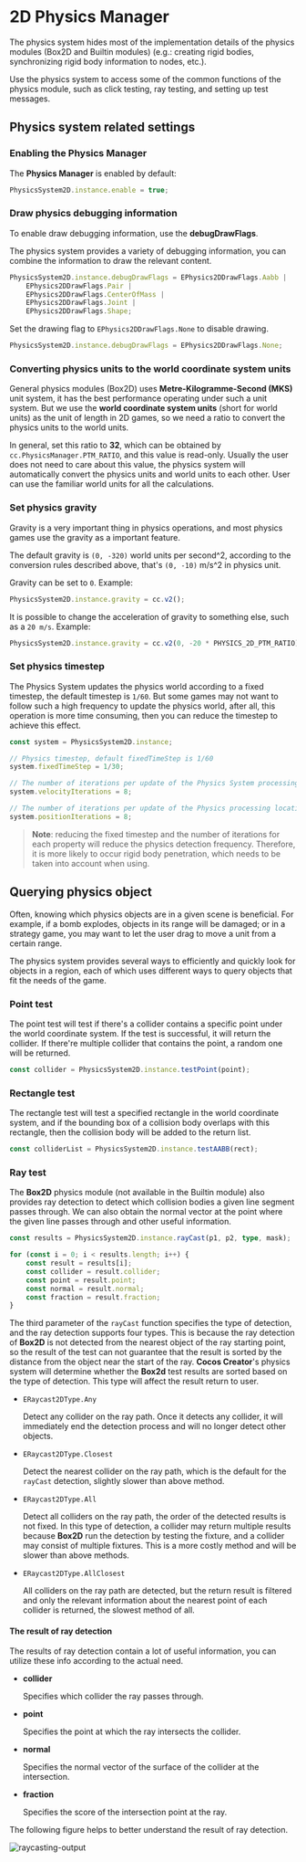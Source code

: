 # 2D Physics Manager

The physics system hides most of the implementation details of the physics modules (Box2D and Builtin modules) (e.g.: creating rigid bodies, synchronizing rigid body information to nodes, etc.).

Use the physics system to access some of the common functions of the physics module, such as click testing, ray testing, and setting up test messages.

## Physics system related settings

### Enabling the Physics Manager

The __Physics Manager__ is enabled by default:

```ts
PhysicsSystem2D.instance.enable = true;
```

### Draw physics debugging information

To enable draw debugging information, use the __debugDrawFlags__.

The physics system provides a variety of debugging information, you can combine the information to draw the relevant content.

```ts
PhysicsSystem2D.instance.debugDrawFlags = EPhysics2DDrawFlags.Aabb |
    EPhysics2DDrawFlags.Pair |
    EPhysics2DDrawFlags.CenterOfMass |
    EPhysics2DDrawFlags.Joint |
    EPhysics2DDrawFlags.Shape;
```

Set the drawing flag to `EPhysics2DDrawFlags.None` to disable drawing.

```ts
PhysicsSystem2D.instance.debugDrawFlags = EPhysics2DDrawFlags.None;
```

### Converting physics units to the world coordinate system units

General physics modules (Box2D) uses __Metre-Kilogramme-Second (MKS)__ unit system, it has the best performance operating under such a unit system. But we use the __world coordinate system units__ (short for world units) as the unit of length in 2D games, so we need a ratio to convert the physics units to the world units.

In general, set this ratio to __32__, which can be obtained by `cc.PhysicsManager.PTM_RATIO`, and this value is read-only. Usually the user does not need to care about this value, the physics system will automatically convert the physics units and world units to each other. User can use the familiar world units for all the calculations.

### Set physics gravity

Gravity is a very important thing in physics operations, and most physics games use the gravity as a important feature.

The default gravity is `(0, -320)` world units per second^2, according to the conversion rules described above, that's `(0, -10)` m/s^2 in physics unit.

Gravity can be set to `0`. Example:

```ts
PhysicsSystem2D.instance.gravity = cc.v2();
```

It is possible to change the acceleration of gravity to something else, such as a `20 m/s`. Example:

```ts
PhysicsSystem2D.instance.gravity = cc.v2(0, -20 * PHYSICS_2D_PTM_RATIO);
```

### Set physics timestep

The Physics System updates the physics world according to a fixed timestep, the default timestep is `1/60`. But some games may not want to follow such a high frequency to update the physics world, after all, this operation is more time consuming, then you can reduce the timestep to achieve this effect.

```ts
const system = PhysicsSystem2D.instance;

// Physics timestep, default fixedTimeStep is 1/60
system.fixedTimeStep = 1/30;

// The number of iterations per update of the Physics System processing speed is 10 by default
system.velocityIterations = 8;

// The number of iterations per update of the Physics processing location is 10 by default
system.positionIterations = 8;
```

> __Note__: reducing the fixed timestep and the number of iterations for each property will reduce the physics detection frequency. Therefore, it is more likely to occur rigid body penetration, which needs to be taken into account when using.

## Querying physics object

Often, knowing which physics objects are in a given scene is beneficial. For example, if a bomb explodes, objects in its range will be damaged; or in a strategy game, you may want to let the user drag to move a unit from a certain range.

The physics system provides several ways to efficiently and quickly look for objects in a region, each of which uses different ways to query objects that fit the needs of the game.

### Point test

The point test will test if there's a collider contains a specific point under the world coordinate system. If the test is successful, it will return the collider. If there're multiple collider that contains the point, a random one will be returned.

```ts
const collider = PhysicsSystem2D.instance.testPoint(point);
```

### Rectangle test

The rectangle test will test a specified rectangle in the world coordinate system, and if the bounding box of a collision body overlaps with this rectangle, then the collision body will be added to the return list.

```ts
const colliderList = PhysicsSystem2D.instance.testAABB(rect);
```

### Ray test

The __Box2D__ physics module (not available in the Builtin module) also provides ray detection to detect which collision bodies a given line segment passes through. We can also obtain the normal vector at the point where the given line passes through and other useful information.

```ts
const results = PhysicsSystem2D.instance.rayCast(p1, p2, type, mask);

for (const i = 0; i < results.length; i++) {
    const result = results[i];
    const collider = result.collider;
    const point = result.point;
    const normal = result.normal;
    const fraction = result.fraction;
}
```

The third parameter of the `rayCast` function specifies the type of detection, and the ray detection supports four types. This is because the ray detection of __Box2D__ is not detected from the nearest object of the ray starting point, so the result of the test can not guarantee that the result is sorted by the distance from the object near the start of the ray. __Cocos Creator__'s physics system will determine whether the __Box2d__ test results are sorted based on the type of detection. This type will affect the result return to user.

- `ERaycast2DType.Any`

  Detect any collider on the ray path. Once it detects any collider, it will immediately end the detection process and will no longer detect other objects.

- `ERaycast2DType.Closest`

  Detect the nearest collider on the ray path, which is the default for the `rayCast` detection, slightly slower than above method.

- `ERaycast2DType.All`

  Detect all colliders on the ray path, the order of the detected results is not fixed. In this type of detection, a collider may return multiple results because __Box2D__ run the detection by testing the fixture, and a collider may consist of multiple fixtures. This is a more costly method and will be slower than above methods.

- `ERaycast2DType.AllClosest`

  All colliders on the ray path are detected, but the return result is filtered and only the relevant information about the nearest point of each collider is returned, the slowest method of all.

#### The result of ray detection

The results of ray detection contain a lot of useful information, you can utilize these info according to the actual need.

- __collider__

  Specifies which collider the ray passes through.

- __point__

  Specifies the point at which the ray intersects the collider.

- __normal__

  Specifies the normal vector of the surface of the collider at the intersection.

- __fraction__

  Specifies the score of the intersection point at the ray.

The following figure helps to better understand the result of ray detection.

![raycasting-output](image/raycasting-output.png)
